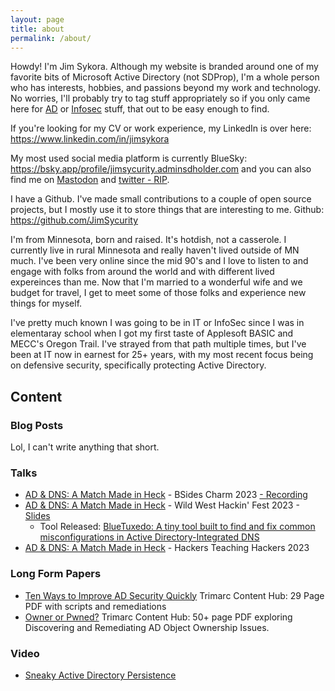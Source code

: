 ```yaml
---
layout: page
title: about
permalink: /about/
---
```

Howdy! I'm Jim Sykora. Although my website is branded around one of my favorite bits of Microsoft Active Directory (not SDProp), I'm a whole person who has interests, hobbies, and passions beyond my work and technology.  No worries, I'll probably try to tag stuff appropriately so if you only came here for [AD](/tags/activedirectory/index.html) or [Infosec](/tags/infosec/index.html) stuff, that out to be easy enough to find.

If you're looking for my CV or work experience, my LinkedIn is over here: https://www.linkedin.com/in/jimsykora

My most used social media platform is currently BlueSky: https://bsky.app/profile/jimsycurity.adminsdholder.com and you can also find me on [Mastodon](https://infosec.exchange/@JimSycurity%7B:rel=%22me%22%7D) and [twitter - RIP](https://twitter.com/JimSycurity).

I have a Github.  I've made small contributions to a couple of open source projects, but I mostly use it to store things that are interesting to me.
Github: https://github.com/JimSycurity

I'm from Minnesota, born and raised.  It's hotdish, not a casserole.  I currently live in rural Minnesota and really haven't lived outside of MN much.  I've been very online since the mid 90's and I love to listen to and engage with folks from around the world and with different lived expereinces than me.  Now that I'm married to a wonderful wife and we budget for travel, I get to meet some of those folks and experience new things for myself.

I've pretty much known I was going to be in IT or InfoSec since I was in elementaray school when I got my first taste of Applesoft BASIC and MECC's Oregon Trail.  I've strayed from that path multiple times, but I've been at IT now in earnest for 25+ years, with my most recent focus being on defensive security, specifically protecting Active Directory.

## Content

### Blog Posts
Lol, I can't write anything that short.

### Talks
- [AD & DNS: A Match Made in Heck](https://www.hub.trimarcsecurity.com/post/ad-dns-a-match-made-in-heck) - BSides Charm 2023
  [ - Recording](https://youtu.be/QSRxrTXj8G0)
- [AD & DNS: A Match Made in Heck](https://www.hub.trimarcsecurity.com/post/ad-dns-a-match-made-in-heck) - Wild West Hackin' Fest 2023 - [Slides](https://github.com/TrimarcJake/BlueTuxedo/blob/main/ADI%20DNS%20-%20No%20demo.pptx)
  - Tool Released: [BlueTuxedo: A tiny tool built to find and fix common misconfigurations in Active Directory-Integrated DNS](https://github.com/TrimarcJake/BlueTuxedo)
- [AD & DNS: A Match Made in Heck](https://www.hub.trimarcsecurity.com/post/ad-dns-a-match-made-in-heck) - Hackers Teaching Hackers 2023

### Long Form Papers
- [Ten Ways to Improve AD Security Quickly](https://www.hub.trimarcsecurity.com/post/ten-ways-to-improve-ad-security-quickly) Trimarc Content Hub: 29 Page PDF with scripts and remediations
- [Owner or Pwned?](https://www.hub.trimarcsecurity.com/post/trimarc-whitepaper-owner-or-pwnd) Trimarc Content Hub: 50+ page PDF exploring Discovering and Remediating AD Object Ownership Issues.

### Video
- [Sneaky Active Directory Persistence](https://www.hub.trimarcsecurity.com/video?wix-vod-video-id=NdiHgoqoezM&wix-vod-comp-id=comp-k9ynu2kz)


